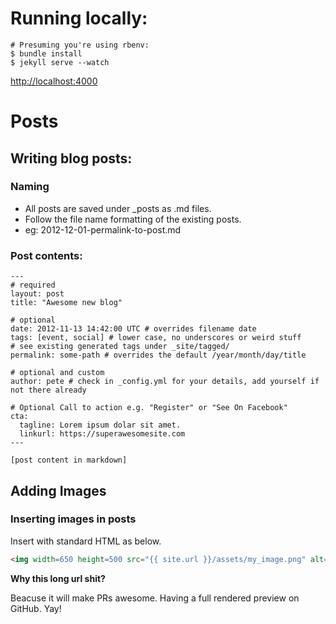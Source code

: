 # Running locally:

    # Presuming you're using rbenv:
    $ bundle install
    $ jekyll serve --watch

[http://localhost:4000](http://localhost:4000)

# Posts

## Writing blog posts:

### Naming

- All posts are saved under _posts as .md files.
- Follow the file name formatting of the existing posts.
- eg: 2012-12-01-permalink-to-post.md

### Post contents:

    ---
    # required
    layout: post
    title: "Awesome new blog"

    # optional
    date: 2012-11-13 14:42:00 UTC # overrides filename date
    tags: [event, social] # lower case, no underscores or weird stuff
    # see existing generated tags under _site/tagged/
    permalink: some-path # overrides the default /year/month/day/title

    # optional and custom
    author: pete # check in _config.yml for your details, add yourself if not there already

    # Optional Call to action e.g. "Register" or "See On Facebook"
    cta:
      tagline: Lorem ipsum dolar sit amet.
      linkurl: https://superawesomesite.com
    ---

    [post content in markdown]

## Adding Images

### Inserting images in posts

Insert with standard HTML as below.

```html
<img width=650 height=500 src="{{ site.url }}/assets/my_image.png" alt="Super Cool Image!">
```

**Why this long url shit?**

Beacuse it will make PRs awesome. Having a full rendered preview on GitHub. Yay!
